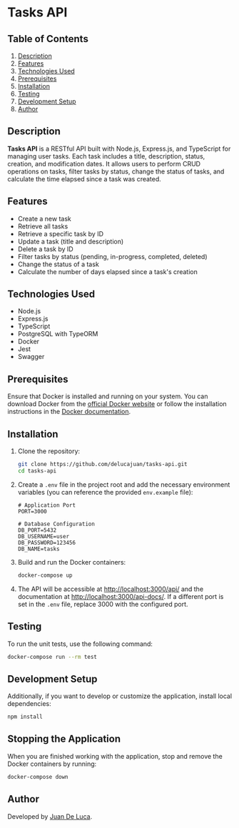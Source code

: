 # Tasks API

## Table of Contents

1. [Description](#description)
2. [Features](#features)
3. [Technologies Used](#technologies-used)
4. [Prerequisites](#prerequisites)
5. [Installation](#installation)
6. [Testing](#testing)
7. [Development Setup](#development-setup)
8. [Author](#author)

## Description

**Tasks API** is a RESTful API built with Node.js, Express.js, and TypeScript for managing user tasks. Each task includes a title, description, status, creation, and modification dates. It allows users to perform CRUD operations on tasks, filter tasks by status, change the status of tasks, and calculate the time elapsed since a task was created.

## Features

- Create a new task
- Retrieve all tasks
- Retrieve a specific task by ID
- Update a task (title and description)
- Delete a task by ID
- Filter tasks by status (pending, in-progress, completed, deleted)
- Change the status of a task
- Calculate the number of days elapsed since a task's creation

## Technologies Used

- Node.js
- Express.js
- TypeScript
- PostgreSQL with TypeORM
- Docker
- Jest
- Swagger

## Prerequisites

Ensure that Docker is installed and running on your system. You can download Docker from the [official Docker website](https://www.docker.com/products/docker-desktop) or follow the installation instructions in the [Docker documentation](https://docs.docker.com/get-docker/).

## Installation

1. Clone the repository:

   ```bash
   git clone https://github.com/delucajuan/tasks-api.git
   cd tasks-api
   ```

2. Create a `.env` file in the project root and add the necessary environment variables (you can reference the provided `env.example` file):

   ```plaintext
   # Application Port
   PORT=3000

   # Database Configuration
   DB_PORT=5432
   DB_USERNAME=user
   DB_PASSWORD=123456
   DB_NAME=tasks
   ```

3. Build and run the Docker containers:

   ```bash
   docker-compose up
   ```

4. The API will be accessible at [http://localhost:3000/api/](http://localhost:3000/api/) and the documentation at [http://localhost:3000/api-docs/](http://localhost:3000/api-docs/). If a different port is set in the `.env` file, replace 3000 with the configured port.

## Testing

To run the unit tests, use the following command:

```bash
docker-compose run --rm test
```

## Development Setup

Additionally, if you want to develop or customize the application, install local dependencies:

```bash
npm install
```

## Stopping the Application

When you are finished working with the application, stop and remove the Docker containers by running:

```bash
docker-compose down
```

## Author

Developed by [Juan De Luca](https://github.com/delucajuan).
